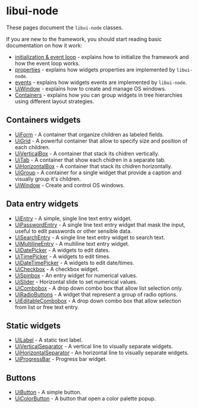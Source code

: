 
# libui-node

These pages document the `libui-node` classes.

If you are new to the framework, you should start reading basic documentation on how it work:

* [initialization & event loop](initialization.md) - explains how to initialize the framework and how the event loop works.
* [properties](properties.md) - explains how widgets properties are implemented by `libui-node`.
* [events](events.md) - explains how widgets events are implemented by `libui-node`.
* [UiWindow](window.md) - explains how to create and manage OS windows.
* [Containers](containers.md) - explains how you can group widgets in tree hierarchies using different layout strategies.



## Containers widgets

* [UiForm](form.md) - A container that organize children as labeled fields.
* [UiGrid](grid.md) - A powerful container that allow to specify size and position of each children.
* [UiVerticalBox](verticalbox.md) - A container that stack its chidren vertically.
* [UiTab](tab.md) - A container that show each chidren in a separate tab.
* [UiHorizontalBox](horizontalbox.md) - A container that stack its chidren horizontally.
* [UiGroup](group.md) - A container for a single widget that provide a caption and visually group it's children.
* [UiWindow](window.md) - Create and control OS windows.

## Data entry widgets

* [UiEntry](entry.md) - A simple, single line text entry widget.
* [UiPasswordEntry](passwordentry.md) - A single line text entry widget that mask the input, useful to edit passwords or other sensible data.
* [UiSearchEntry](searchentry.md) - A single line text entry widget to search text.
* [UiMultilineEntry](multilineentry.md) - A multiline text entry widget.
* [UiDatePicker](datepicker.md) - A widgets to edit dates.
* [UiTimePicker](timepicker.md) - A widgets to edit times.
* [UiDateTimePicker](datetimepicker.md) - A widgets to edit date/times.
* [UiCheckbox](checkbox.md) - A checkbox widget.
* [UiSpinbox](spinbox.md) - An entry widget for numerical values.
* [UiSlider](slider.md) - Horizontal slide to set numerical values.
* [UiCombobox](combobox.md) - A drop down combo box that allow list selection only.
* [UiRadioButtons](radiobuttons.md) - A widget that represent a group of radio options.
* [UiEditableCombobox](editablecombobox.md) - A drop down combo box that allow selection from list or free text entry.

## Static widgets

* [UiLabel](label.md) - A static text label.
* [UiVerticalSeparator](verticalseparator.md) - A vertical line to visually separate widgets.
* [UiHorizontalSeparator](horizontalseparator.md) - An horizontal line to visually separate widgets.
* [UiProgressBar](progressbar.md) - Progress bar widget.

## Buttons

* [UiButton](button.md) - A simple button.
* [UiColorButton](colorbutton.md) - A button that open a color palette popup.
